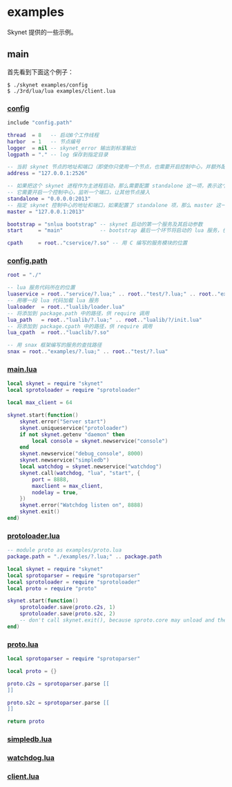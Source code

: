 # examples

Skynet 提供的一些示例。

## main

首先看到下面这个例子：

```
$ ./skynet examples/config
$ ./3rd/lua/lua examples/client.lua
```

### [config](https://github.com/cloudwu/skynet/blob/master/examples/config)

```lua
include "config.path"

thread  = 8   -- 启动8个工作线程
harbor  = 1   -- 节点编号
logger  = nil -- skynet_error 输出到标准输出
logpath = "." -- log 保存到指定目录

-- 当前 skynet 节点的地址和端口（即使你只使用一个节点，也需要开启控制中心，并额外配置这个节点的地址和端口）
address = "127.0.0.1:2526"

-- 如果把这个 skynet 进程作为主进程启动，那么需要配置 standalone 这一项，表示这个进程是主节点
-- 它需要开启一个控制中心，监听一个端口，让其他节点接入
standalone = "0.0.0.0:2013"
-- 指定 skynet 控制中心的地址和端口，如果配置了 standalone 项，那么 master 这一项通常与 standalone 相同
master = "127.0.0.1:2013"

bootstrap = "snlua bootstrap" -- skynet 启动的第一个服务及其启动参数
start     = "main"            -- bootstrap 最后一个环节将启动的 lua 服务，也就是你定制的 skynet 节点的主程序

cpath     = root.."cservice/?.so" -- 用 C 编写的服务模块的位置
```

### [config.path](https://github.com/cloudwu/skynet/blob/master/examples/config.path)

```lua
root = "./"

-- lua 服务代码所在的位置
luaservice = root.."service/?.lua;" .. root.."test/?.lua;" .. root.."examples/?.lua;" .. root.."test/?/init.lua"
-- 用哪一段 lua 代码加载 lua 服务
lualoader  = root.."lualib/loader.lua"
-- 将添加到 package.path 中的路径，供 require 调用
lua_path   = root.."lualib/?.lua;" .. root.."lualib/?/init.lua"
-- 将添加到 package.cpath 中的路径，供 require 调用
lua_cpath  = root.."luaclib/?.so"

-- 用 snax 框架编写的服务的查找路径
snax = root.."examples/?.lua;" .. root.."test/?.lua"
```

### [main.lua](https://github.com/cloudwu/skynet/blob/master/examples/main.lua)

```lua
local skynet = require "skynet"
local sprotoloader = require "sprotoloader"

local max_client = 64

skynet.start(function()
    skynet.error("Server start")
    skynet.uniqueservice("protoloader")
    if not skynet.getenv "daemon" then
        local console = skynet.newservice("console")
    end
    skynet.newservice("debug_console", 8000)
    skynet.newservice("simpledb")
    local watchdog = skynet.newservice("watchdog")
    skynet.call(watchdog, "lua", "start", {
        port = 8888,
        maxclient = max_client,
        nodelay = true,
    })
    skynet.error("Watchdog listen on", 8888)
    skynet.exit()
end)
```

### [protoloader.lua](https://github.com/cloudwu/skynet/blob/master/examples/protoloader.lua)

```lua
-- module proto as examples/proto.lua
package.path = "./examples/?.lua;" .. package.path

local skynet = require "skynet"
local sprotoparser = require "sprotoparser"
local sprotoloader = require "sprotoloader"
local proto = require "proto"

skynet.start(function()
    sprotoloader.save(proto.c2s, 1)
    sprotoloader.save(proto.s2c, 2)
    -- don't call skynet.exit(), because sproto.core may unload and the global slot become invalid
end)
```

### [proto.lua](https://github.com/cloudwu/skynet/blob/master/examples/proto.lua)

```lua
local sprotoparser = require "sprotoparser"

local proto = {}

proto.c2s = sprotoparser.parse [[
]]

proto.s2c = sprotoparser.parse [[
]]

return proto
```

### [simpledb.lua](https://github.com/cloudwu/skynet/blob/master/examples/simpledb.lua)

### [watchdog.lua](https://github.com/cloudwu/skynet/blob/master/examples/watchdog.lua)

### [client.lua](https://github.com/cloudwu/skynet/blob/master/examples/client.lua)

